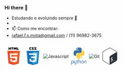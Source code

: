 ### Hi there 👋

-  Estudando e evoluindo sempre 🚀
- 
- 📫 Como me encontrar:
- rafael.f.s.mota@gmail.com / (11) 96982-3675

<div style='display: inline_block'><br>
  <img src="https://github.com/devicons/devicon/blob/master/icons/html5/html5-original-wordmark.svg" alt='HTML 5' align='center' height='60' width='60'>
  <img src="https://github.com/devicons/devicon/blob/master/icons/css3/css3-original-wordmark.svg" alt='CSS' align='center' height='60' width='60'>
  <img src="https://user-images.githubusercontent.com/86388504/137411546-9b3f06bc-3fba-44c3-8325-d7c8a7649368.png" alt='Javascript' align='center' height='60' width='60'>
  <img src="https://github.com/devicons/devicon/blob/master/icons/python/python-original-wordmark.svg" alt='Python 3' align='center' height='60' width='60'>
  <img src="https://user-images.githubusercontent.com/86388504/137411314-92ba62cb-ee48-45b5-989d-9299c861b11c.png" alt="Git" align='center' height='60' width='60'>
  <img src="https://raw.githubusercontent.com/devicons/devicon/2ae2a900d2f041da66e950e4d48052658d850630/icons/bash/bash-original.svg" alt="Bash" align='center' height='60' width='60'>
</div>
